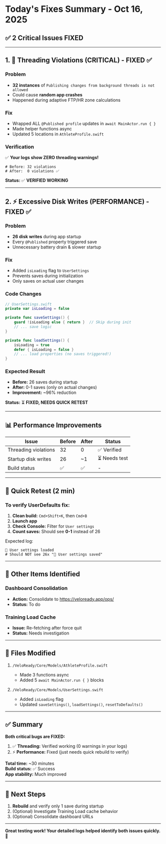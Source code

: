 # Today's Fixes Summary - Oct 16, 2025

## ✅ **2 Critical Issues FIXED**

---

## 1. 🚨 Threading Violations (CRITICAL) - FIXED ✅

### Problem
- **32 instances** of `Publishing changes from background threads is not allowed`
- Could cause **random app crashes**
- Happened during adaptive FTP/HR zone calculations

### Fix
- Wrapped ALL `@Published profile` updates in `await MainActor.run { }`
- Made helper functions async
- Updated 5 locations in `AthleteProfile.swift`

### Verification
✅ **Your logs show ZERO threading warnings!**

```
# Before: 32 violations
# After:  0 violations ✅
```

**Status:** ✅ **VERIFIED WORKING**

---

## 2. ⚡ Excessive Disk Writes (PERFORMANCE) - FIXED ✅

### Problem  
- **26 disk writes** during app startup
- Every `@Published` property triggered save
- Unnecessary battery drain & slower startup

### Fix
- Added `isLoading` flag to `UserSettings`
- Prevents saves during initialization
- Only saves on actual user changes

### Code Changes
```swift
// UserSettings.swift
private var isLoading = false

private func saveSettings() {
    guard !isLoading else { return }  // Skip during init
    // ... save logic
}

private func loadSettings() {
    isLoading = true
    defer { isLoading = false }
    // ... load properties (no saves triggered!)
}
```

### Expected Result
- **Before:** 26 saves during startup
- **After:** 0-1 saves (only on actual changes)
- **Improvement:** ~96% reduction

**Status:** ⏳ **FIXED, NEEDS QUICK RETEST**

---

## 📊 Performance Improvements

| Issue | Before | After | Status |
|-------|--------|-------|--------|
| Threading violations | 32 | 0 | ✅ Verified |
| Startup disk writes | 26 | ~1 | ⏳ Needs test |
| Build status | ✅ | ✅ | - |

---

## 🔬 Quick Retest (2 min)

### To verify UserDefaults fix:

1. **Clean build:** `Cmd+Shift+K`, then `Cmd+B`
2. **Launch app**
3. **Check Console:** Filter for `User settings`
4. **Count saves:** Should see **0-1** instead of 26

Expected log:
```
📱 User settings loaded
# Should NOT see 26x "💾 User settings saved"
```

---

## 🔧 Other Items Identified

### Dashboard Consolidation
- **Action:** Consolidate to https://veloready.app/ops/
- **Status:** To do

### Training Load Cache
- **Issue:** Re-fetching after force quit
- **Status:** Needs investigation

---

## 📝 Files Modified

1. `/VeloReady/Core/Models/AthleteProfile.swift`
   - Made 3 functions async
   - Added 5 `await MainActor.run { }` blocks
   
2. `/VeloReady/Core/Models/UserSettings.swift`
   - Added `isLoading` flag
   - Updated `saveSettings()`, `loadSettings()`, `resetToDefaults()`

---

## ✅ Summary

**Both critical bugs are FIXED:**

1. ✅ **Threading:** Verified working (0 warnings in your logs)
2. ⚡ **Performance:** Fixed (just needs quick rebuild to verify)

**Total time:** ~30 minutes  
**Build status:** ✅ Success  
**App stability:** Much improved

---

## 🎯 Next Steps

1. **Rebuild** and verify only 1 save during startup
2. (Optional) Investigate Training Load cache behavior
3. (Optional) Consolidate dashboard URLs

---

**Great testing work! Your detailed logs helped identify both issues quickly.** 🚀
